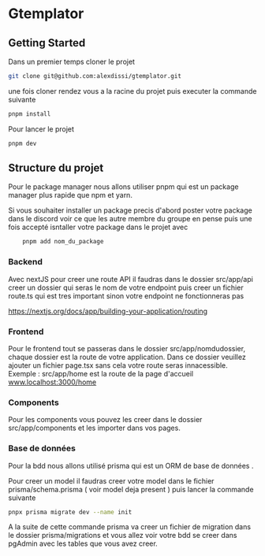 # Gtemplator

## Getting Started

Dans un premier temps cloner le projet

```bash
git clone git@github.com:alexdissi/gtemplator.git
```

une fois cloner rendez vous a la racine du projet puis executer la commande suivante

```bash
pnpm install
```

Pour lancer le projet

```bash
pnpm dev
```

## Structure du projet

Pour le package manager nous allons utiliser pnpm qui est un package manager plus rapide que npm et yarn.

Si vous souhaiter installer un package precis d'abord poster votre package dans le discord voir ce que les autre membre du groupe en pense puis une fois accepté isntaller votre package dans le projet avec

```bash
    pnpm add nom_du_package
```

### Backend

Avec nextJS pour creer une route API il faudras dans le dossier src/app/api creer un dossier qui seras le nom de votre endpoint puis creer un fichier route.ts qui est tres important sinon votre endpoint ne fonctionneras pas

https://nextjs.org/docs/app/building-your-application/routing

### Frontend

Pour le frontend tout se passeras dans le dossier src/app/nomdudossier, chaque dossier est la route de votre application. Dans ce dossier veuillez ajouter un fichier page.tsx sans cela votre route seras innacessible. Exemple : src/app/home est la route de la page d'accueil www.localhost:3000/home

### Components

Pour les components vous pouvez les creer dans le dossier src/app/components et les importer dans vos pages.

### Base de données

Pour la bdd nous allons utilisé  prisma qui est un ORM de base de données .

Pour creer un model il faudras creer votre model dans le fichier prisma/schema.prisma ( voir model deja present ) puis lancer la commande suivante

```bash
pnpx prisma migrate dev --name init
```

A la suite de cette commande prisma va creer un fichier de migration dans le dossier prisma/migrations et vous allez voir votre bdd se creer dans pgAdmin avec les tables que vous avez creer.


